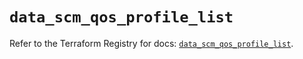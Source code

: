 # `data_scm_qos_profile_list`

Refer to the Terraform Registry for docs: [`data_scm_qos_profile_list`](https://registry.terraform.io/providers/paloaltonetworks/scm/1.0.2/docs/data-sources/qos_profile_list).
